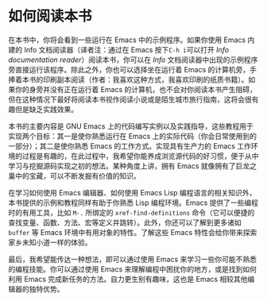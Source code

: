 # 如何阅读本书

在本书中，你将会看到一些运行在 Emacs 中的示例程序。如果你使用 Emacs 内建的 Info 文档阅读器（译者注：通过在 Emacs 按下`C-h i`可以打开 _Info documentation reader_）阅读本书，你可以在 _Info_ 文档阅读器中出现的示例程序旁直接运行该程序。除此之外，你也可以选择坐在运行着 Emacs 的计算机旁，手捧着本书的印刷副本阅读（作者：我喜欢这种方式，我喜欢印刷的纸质书籍）。如果你的身旁并没有正在运行着 Emacs 的计算机，也不会对你阅读本书产生阻碍，但在这种情况下最好将阅读本书视作阅读小说或是陌生城市旅行指南，这将会很有趣但是缺乏实践效果。

本书的主要内容是 GNU Emacs 上的代码编写实例以及实践指导，这些教程用于实现两个目标：其一是使你熟悉运行在 Emacs 上的实际代码（你会日常使用到的一部分）；其二是使你熟悉 Emacs 的工作方式。实现具有生产力的 Emacs 工作环境的过程是有趣的，在此过程中，我希望你能养成浏览源代码的好习惯，便于从中学习与挖掘源码实现之初的想法。某种角度上讲，拥有 Emacs 就像拥有了巨龙之巢中的宝藏，可以不断发掘有价值的知识。

在学习如何使用 Emacs 编辑器、如何使用 Emacs Lisp 编程语言的相关知识外，本书提供的示例和教程同样有助于你熟悉 Lisp 编程环境。Emacs 提供了一些编程时的有用工具，比如 `M-.` 所绑定的 `xref-find-definitions` 命令（它可以便捷的查找变量、函数、方法、宏等定义并跳转）。此外，你还可以了解到更多诸如 `buffer` 等 Emacs 环境中有用对象的特性。了解这些 Emacs 特性会给你带来探索家乡未知小道一样的体验。

最后，我希望能传达一种想法，即可以通过使用 Emacs 来学习一些你可能不熟悉的编程技能。你可以通过使用 Emacs 来理解编程中困扰你的地方，或是找到如何利用 Emacs 完成新任务的方法。自力更生别有趣味，这也是 Emacs 相较其他编辑器的独特优势。
